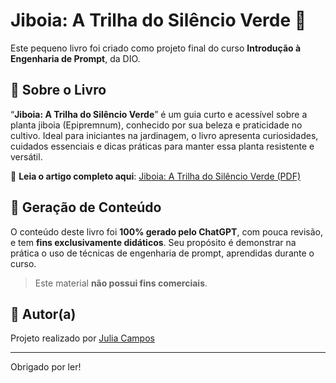 # Jiboia: A Trilha do Silêncio Verde 🌿

Este pequeno livro foi criado como projeto final do curso **Introdução à Engenharia de Prompt**, da DIO.

## 📘 Sobre o Livro

“**Jiboia: A Trilha do Silêncio Verde**” é um guia curto e acessível sobre a planta jiboia (Epipremnum), conhecido por sua beleza e praticidade no cultivo. Ideal para iniciantes na jardinagem, o livro apresenta curiosidades, cuidados essenciais e dicas práticas para manter essa planta resistente e versátil.

📖 **Leia o artigo completo aqui**: [Jiboia: A Trilha do Silêncio Verde (PDF)](https://github.com/SEU_USUARIO/SEU_REPOSITORIO/blob/main/Jiboia_%20A%20Trilha%20do%20Sil%C3%AAncio%20Verde-1.pdf)

## 🤖 Geração de Conteúdo

O conteúdo deste livro foi **100% gerado pelo ChatGPT**, com pouca revisão, e tem **fins exclusivamente didáticos**. Seu propósito é demonstrar na prática o uso de técnicas de engenharia de prompt, aprendidas durante o curso.

> Este material **não possui fins comerciais**.

## 📎 Autor(a)

Projeto realizado por [Julia Campos](https://github.com/jux86-64)

---

Obrigado por ler!
